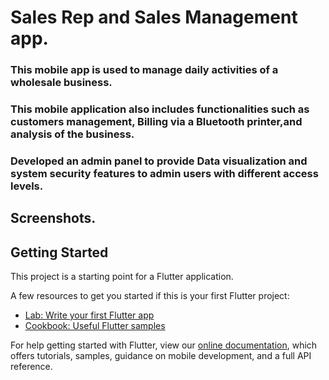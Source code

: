 # Sales Rep and Sales Management app.

### This mobile app is used to manage daily activities of a wholesale business.
### This mobile application also includes functionalities such as customers management, Billing via a Bluetooth printer,and analysis of the business.
### Developed an admin panel to provide Data visualization and system security features to admin users with different access levels.

## Screenshots.

## Getting Started

This project is a starting point for a Flutter application.

A few resources to get you started if this is your first Flutter project:

- [Lab: Write your first Flutter app](https://flutter.dev/docs/get-started/codelab)
- [Cookbook: Useful Flutter samples](https://flutter.dev/docs/cookbook)

For help getting started with Flutter, view our
[online documentation](https://flutter.dev/docs), which offers tutorials,
samples, guidance on mobile development, and a full API reference.
